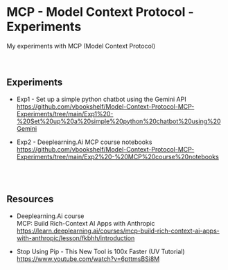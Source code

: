 # MCP - Model Context Protocol - Experiments
My experiments with MCP (Model Context Protocol)
<br>
<br>
<br>

## Experiments
- Exp1 - Set up a simple python chatbot using the Gemini API<br>
  https://github.com/vbookshelf/Model-Context-Protocol-MCP-Experiments/tree/main/Exp1%20-%20Set%20up%20a%20simple%20python%20chatbot%20using%20Gemini

- Exp2 - Deeplearning.Ai MCP course notebooks<br>
https://github.com/vbookshelf/Model-Context-Protocol-MCP-Experiments/tree/main/Exp2%20-%20MCP%20course%20notebooks
<br>
<br>

## Resources
- Deeplearning.Ai course<br>
MCP: Build Rich-Context AI Apps with Anthropic<br>
https://learn.deeplearning.ai/courses/mcp-build-rich-context-ai-apps-with-anthropic/lesson/fkbhh/introduction

- Stop Using Pip - This New Tool is 100x Faster (UV Tutorial)<br>
https://www.youtube.com/watch?v=6pttmsBSi8M

<br>
<br>
